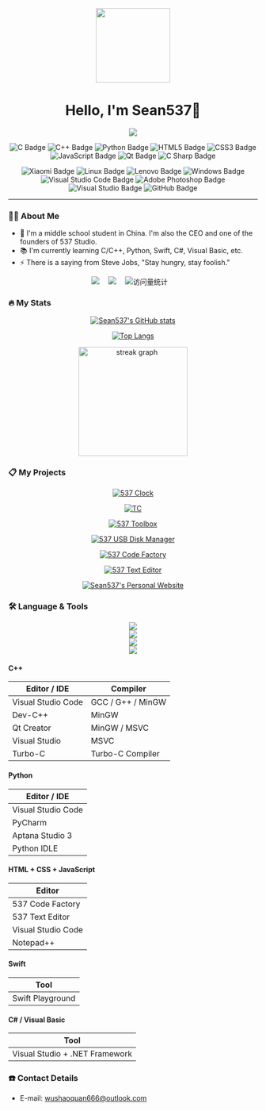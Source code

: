 <div align="center">
  <img height="150" src="https://avatars.githubusercontent.com/u/131773717?v=4"/>
</div>

<h1 align="center">Hello, I'm Sean537👋</h1>

<div align="center">
<img src="https://readme-typing-svg.demolab.com?font=Fira+Code&pause=500&width=435&lines=Stay hungry, stay foolish.;Think Different.;Creative Infinite.&center=true&size=17" />

![C Badge](https://img.shields.io/badge/C-A8B9CC?logo=c&logoColor=fff&style=flat)
![C++ Badge](https://img.shields.io/badge/C%2B%2B-00599C?logo=cplusplus&logoColor=fff&style=flat)
![Python Badge](https://img.shields.io/badge/Python-3776AB?logo=python&logoColor=fff&style=flat)
![HTML5 Badge](https://img.shields.io/badge/HTML5-E34F26?logo=html5&logoColor=fff&style=flat)
![CSS3 Badge](https://img.shields.io/badge/CSS3-1572B6?logo=css3&logoColor=fff&style=flat)
![JavaScript Badge](https://img.shields.io/badge/JavaScript-F7DF1E?logo=javascript&logoColor=000&style=flat)
![Qt Badge](https://img.shields.io/badge/Qt-41CD52?logo=qt&logoColor=fff&style=flat)
![C Sharp Badge](https://img.shields.io/badge/C%20Sharp-239120?logo=csharp&logoColor=fff&style=flat)


![Xiaomi Badge](https://img.shields.io/badge/Xiaomi-FF6900?logo=xiaomi&logoColor=fff&style=flat)
![Linux Badge](https://img.shields.io/badge/Linux-FCC624?logo=linux&logoColor=000&style=flat)
![Lenovo Badge](https://img.shields.io/badge/Lenovo-E2231A?logo=lenovo&logoColor=fff&style=flat)
![Windows Badge](https://img.shields.io/badge/Windows-0078D6?logo=windows&logoColor=fff&style=flat)
![Visual Studio Code Badge](https://img.shields.io/badge/Visual%20Studio%20Code-007ACC?logo=visualstudiocode&logoColor=fff&style=flat)
![Adobe Photoshop Badge](https://img.shields.io/badge/Adobe%20Photoshop-31A8FF?logo=adobephotoshop&logoColor=fff&style=flat)
![Visual Studio Badge](https://img.shields.io/badge/Visual%20Studio-5C2D91?logo=visualstudio&logoColor=fff&style=flat)
![GitHub Badge](https://img.shields.io/badge/GitHub-181717?logo=github&logoColor=fff&style=flat)
<!--
![Vue.js Badge](https://img.shields.io/badge/Vue.js-4FC08D?logo=vuedotjs&logoColor=fff&style=flat)
![React Badge](https://img.shields.io/badge/React-61DAFB?logo=react&logoColor=000&style=flat)
![Spring Badge](https://img.shields.io/badge/Spring-6DB33F?logo=spring&logoColor=fff&style=flat)
![MongoDB Badge](https://img.shields.io/badge/MongoDB-47A248?logo=mongodb&logoColor=fff&style=flat)
![Django Badge](https://img.shields.io/badge/Django-092E20?logo=django&logoColor=fff&style=flat)
![R Badge](https://img.shields.io/badge/R-276DC3?logo=r&logoColor=fff&style=flat)
![PHP Badge](https://img.shields.io/badge/PHP-777BB4?logo=php&logoColor=fff&style=flat)
![TypeScript Badge](https://img.shields.io/badge/TypeScript-3178C6?logo=typescript&logoColor=fff&style=flat)
![Node.js Badge](https://img.shields.io/badge/Node.js-393?logo=nodedotjs&logoColor=fff&style=flat)
![jQuery Badge](https://img.shields.io/badge/jQuery-0769AD?logo=jquery&logoColor=fff&style=flat)
![Vite Badge](https://img.shields.io/badge/Vite-646CFF?logo=vite&logoColor=fff&style=flat)
![Android Badge](https://img.shields.io/badge/Android-3DDC84?logo=android&logoColor=fff&style=flat)
![Three.js Badge](https://img.shields.io/badge/Three.js-092E20?logo=threedotjs&logoColor=fff&style=flat)
-->
</div>

---

### 👩‍💻  About Me

- 🔭 I'm a middle school student in China. I'm also the CEO and one of the founders of 537 Studio.</br>
- 📚 I'm currently learning C/C++, Python, Swift, C#, Visual Basic, etc.</br>
- ⚡ There is a saying from Steve Jobs, "Stay hungry, stay foolish."

<div align="center">
<a href="https://sunguoqi.com/"><img src="https://img.shields.io/badge/Website-网站-8c36db" /></a>&emsp;
<a href="https://space.bilibili.com/3493272892738031"><img src="https://img.shields.io/badge/Bilibili-B站-ff69b4" /></a>&emsp;
<!-- visitor -->
<img src="https://komarev.com/ghpvc/?username=Sean537&label=Views&color=orange&style=flat" alt="访问量统计" />&emsp;
</div>

### 🔥  My Stats

<div align="center">

[![Sean537's GitHub stats](https://github-readme-stats.vercel.app/api?username=Sean537&show_icons=true&include_all_commits=true&count_private=true)](https://github.com/Sean537)

[![Top Langs](https://github-readme-stats.vercel.app/api/top-langs/?username=Sean537&layout=compact&langs_count=10)](https://github.com/Sean537)

<img src="https://streak-stats.demolab.com?user=Sean537&locale=en&mode=daily&hide_border=false&border_radius=5&order=3" height="220" alt="streak graph"  />

</div>

### 📋  My Projects

<div align="center">

[![537 Clock](https://github-readme-stats.vercel.app/api/pin/?username=Sean537&repo=537Clock)](https://github.com/Sean537/537Clock)

[![TC](https://github-readme-stats.vercel.app/api/pin/?username=Sean537&repo=TC)](https://github.com/Sean537/TC)

[![537 Toolbox](https://github-readme-stats.vercel.app/api/pin/?username=537Studio&repo=537Toolbox)](https://github.com/537Studio/537Toolbox)

[![537 USB Disk Manager](https://github-readme-stats.vercel.app/api/pin/?username=537Studio&repo=537USBDiskManager)](https://github.com/537Studio/537USBDiskManager)

[![537 Code Factory](https://github-readme-stats.vercel.app/api/pin/?username=Sean537&repo=537CodeFactory)](https://github.com/Sean537/537CodeFactory)

[![537 Text Editor](https://github-readme-stats.vercel.app/api/pin/?username=Sean537&repo=537TextEditor)](https://github.com/Sean537/537TextEditor)

[![Sean537's Personal Website](https://github-readme-stats.vercel.app/api/pin/?username=Sean537&repo=sean537.github.io)](https://github.com/Sean537/sean537.github.io)

</div>

### 🛠️  Language & Tools

<div align="center">
<img src="https://skillicons.dev/icons?i=c,cpp,cs,py,swift,html,css,js" /></br>
<img src="https://skillicons.dev/icons?i=vscode,visualstudio,vim,git" /></br>
<img src="https://skillicons.dev/icons?i=ps,ae,pr,au" /></br>
<img src="https://skillicons.dev/icons?i=windows,apple,linux" /></br>
</div>

#### C++

<div align="center">

| Editor / IDE | Compiler |
| --- | --- |
| Visual Studio Code | GCC / G++ / MinGW |
| Dev-C++ | MinGW |
| Qt Creator | MinGW / MSVC |
| Visual Studio | MSVC |
| Turbo-C | Turbo-C Compiler |

</div>

#### Python

<div align="center">

| Editor / IDE |
| --- |
| Visual Studio Code |
| PyCharm |
| Aptana Studio 3 |
| Python IDLE |

</div>

#### HTML + CSS + JavaScript

<div align="center">

| Editor |
| --- |
| 537 Code Factory |
| 537 Text Editor |
| Visual Studio Code |
| Notepad++ |

</div>

#### Swift

<div align="center">

| Tool |
| --- |
| Swift Playground |

</div>

#### C# / Visual Basic

<div align="center">

| Tool |
| --- |
| Visual Studio + .NET Framework |

</div>

### ☎️  Contact Details

- E-mail: <wushaoquan666@outlook.com>